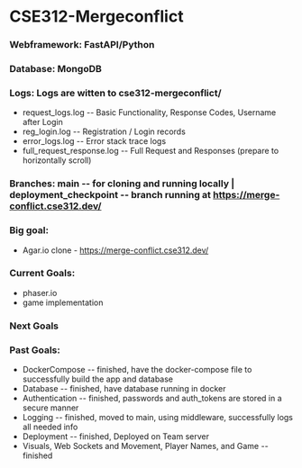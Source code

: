 # CSE312-Mergeconflict

### Webframework: FastAPI/Python

### Database: MongoDB

### Logs: Logs are witten to cse312-mergeconflict/
* request_logs.log -- Basic Functionality, Response Codes, Username after Login
* reg_login.log -- Registration / Login records
* error_logs.log -- Error stack trace logs
* full_request_response.log -- Full Request and Responses (prepare to horizontally scroll)

### Branches: main -- for cloning and running locally  |  deployment_checkpoint -- branch running at https://merge-conflict.cse312.dev/

### Big goal:

* Agar.io clone - https://merge-conflict.cse312.dev/

### Current Goals:
* phaser.io
* game implementation 

### Next Goals

### Past Goals:
* DockerCompose -- finished, have the docker-compose file to successfully build the app and database
* Database -- finished, have database running in docker
* Authentication -- finished, passwords and auth_tokens are stored in a secure manner
* Logging -- finished, moved to main, using middleware, successfully logs all needed info
* Deployment -- finished, Deployed on Team server
* Visuals, Web Sockets and Movement, Player Names, and Game -- finished
